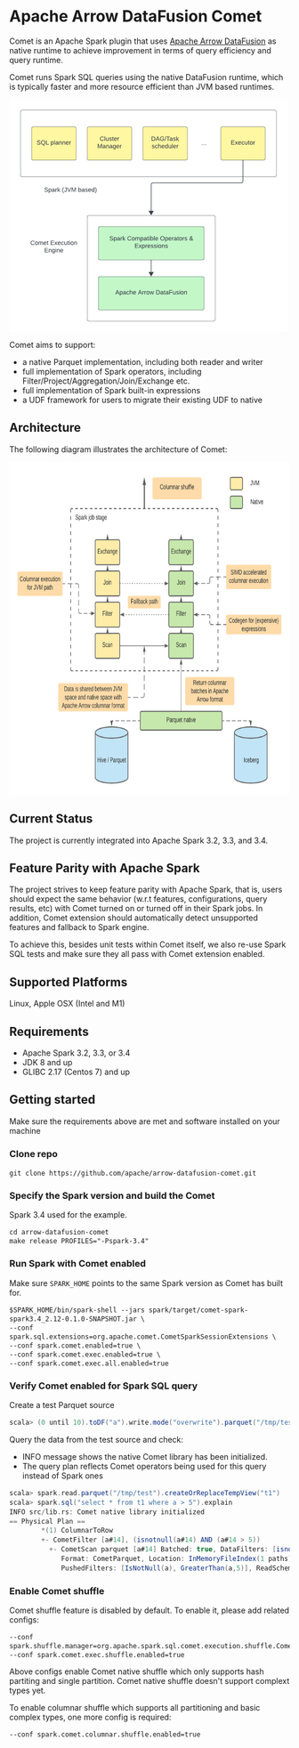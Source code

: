 <!--
Licensed to the Apache Software Foundation (ASF) under one
or more contributor license agreements.  See the NOTICE file
distributed with this work for additional information
regarding copyright ownership.  The ASF licenses this file
to you under the Apache License, Version 2.0 (the
"License"); you may not use this file except in compliance
with the License.  You may obtain a copy of the License at

  http://www.apache.org/licenses/LICENSE-2.0

Unless required by applicable law or agreed to in writing,
software distributed under the License is distributed on an
"AS IS" BASIS, WITHOUT WARRANTIES OR CONDITIONS OF ANY
KIND, either express or implied.  See the License for the
specific language governing permissions and limitations
under the License.
-->

# Apache Arrow DataFusion Comet

Comet is an Apache Spark plugin that uses [Apache Arrow DataFusion](https://arrow.apache.org/datafusion/)
as native runtime to achieve improvement in terms of query efficiency and query runtime.

Comet runs Spark SQL queries using the native DataFusion runtime, which is
typically faster and more resource efficient than JVM based runtimes.

<a href="doc/comet-overview.png"><img src="doc/comet-system-diagram.png" align="center" width="500" ></a>

Comet aims to support:
- a native Parquet implementation, including both reader and writer
- full implementation of Spark operators, including
  Filter/Project/Aggregation/Join/Exchange etc.
- full implementation of Spark built-in expressions
- a UDF framework for users to migrate their existing UDF to native

## Architecture

The following diagram illustrates the architecture of Comet:

<a href="doc/comet-overview.png"><img src="doc/comet-overview.png" align="center" height="600" width="750" ></a>

## Current Status

The project is currently integrated into Apache Spark 3.2, 3.3, and 3.4.

## Feature Parity with Apache Spark

The project strives to keep feature parity with Apache Spark, that is,
users should expect the same behavior (w.r.t features, configurations,
query results, etc) with Comet turned on or turned off in their Spark
jobs. In addition, Comet extension should automatically detect unsupported
features and fallback to Spark engine.

To achieve this, besides unit tests within Comet itself, we also re-use
Spark SQL tests and make sure they all pass with Comet extension
enabled.

## Supported Platforms

Linux, Apple OSX (Intel and M1)

## Requirements

- Apache Spark 3.2, 3.3, or 3.4
- JDK 8 and up
- GLIBC 2.17 (Centos 7) and up

## Getting started

Make sure the requirements above are met and software installed on your machine

### Clone repo
```commandline
git clone https://github.com/apache/arrow-datafusion-comet.git
```

### Specify the Spark version and build the Comet
Spark 3.4 used for the example.
```
cd arrow-datafusion-comet
make release PROFILES="-Pspark-3.4"
```

### Run Spark with Comet enabled
Make sure `SPARK_HOME` points to the same Spark version as Comet has built for.

```
$SPARK_HOME/bin/spark-shell --jars spark/target/comet-spark-spark3.4_2.12-0.1.0-SNAPSHOT.jar \
--conf spark.sql.extensions=org.apache.comet.CometSparkSessionExtensions \
--conf spark.comet.enabled=true \
--conf spark.comet.exec.enabled=true \
--conf spark.comet.exec.all.enabled=true
```

### Verify Comet enabled for Spark SQL query  

Create a test Parquet source
```scala
scala> (0 until 10).toDF("a").write.mode("overwrite").parquet("/tmp/test")
```

Query the data from the test source and check: 
- INFO message shows the native Comet library has been initialized.
- The query plan reflects Comet operators being used for this query instead of Spark ones
```scala
scala> spark.read.parquet("/tmp/test").createOrReplaceTempView("t1")
scala> spark.sql("select * from t1 where a > 5").explain
INFO src/lib.rs: Comet native library initialized
== Physical Plan ==
        *(1) ColumnarToRow
        +- CometFilter [a#14], (isnotnull(a#14) AND (a#14 > 5))
          +- CometScan parquet [a#14] Batched: true, DataFilters: [isnotnull(a#14), (a#14 > 5)], 
             Format: CometParquet, Location: InMemoryFileIndex(1 paths)[file:/tmp/test], PartitionFilters: [], 
             PushedFilters: [IsNotNull(a), GreaterThan(a,5)], ReadSchema: struct<a:int>
```

### Enable Comet shuffle

Comet shuffle feature is disabled by default. To enable it, please add related configs:

```
--conf spark.shuffle.manager=org.apache.spark.sql.comet.execution.shuffle.CometShuffleManager
--conf spark.comet.exec.shuffle.enabled=true
```

Above configs enable Comet native shuffle which only supports hash partiting and single partition.
Comet native shuffle doesn't support complext types yet.

To enable columnar shuffle which supports all partitioning and basic complex types, one more config is required:
```
--conf spark.comet.columnar.shuffle.enabled=true
```




